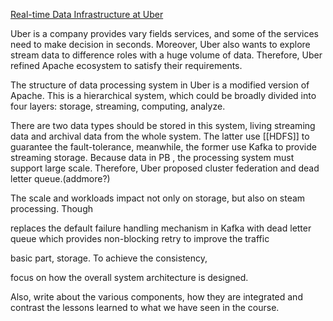[Real-time Data Infrastructure at Uber](https://dl.acm.org/doi/10.1145/3448016.3457552)

Uber is a company provides vary fields services, and some of the services need to make decision in seconds. Moreover, Uber also wants to explore stream data to difference roles with a huge volume of data. Therefore, Uber refined Apache ecosystem to satisfy their requirements.

The structure of data processing system in Uber is a modified version of Apache. This is a hierarchical system, which could be broadly divided into four layers: storage, streaming, computing, analyze. 

There are two data types should be stored in this system, living streaming data and archival data from the whole system. The latter use [[HDFS]] to guarantee the fault-tolerance, meanwhile, the former use Kafka to provide streaming storage. Because data in PB , the processing system must support large scale. Therefore, Uber proposed cluster federation and dead letter queue.(addmore?)

The scale and workloads impact not only on storage, but also on steam processing. Though 


replaces the default failure handling mechanism in Kafka with dead letter queue which provides non-blocking retry to improve the traffic 

basic part, storage. To achieve the consistency, 

focus on how the overall system architecture is designed.   



Also, write about the various components, how they are integrated and contrast the lessons learned to what we have seen in the course.